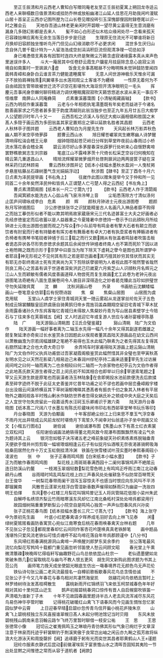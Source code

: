<!-- { "loadSidebar": true } -->
　　至正壬辰清和月云西老人曹知白写赠同庵老友至正壬辰初夏寓上朔回龙寺适云西老人来聨榻数日值景清和或挂防乔林或放船幽渚江山延人佳思花月助我闲吟漫赋山居十首呈正云西亦记图所歴为江山长卷见赠投砖引玉深愧鄙俚因附録卷尾以识一时之雅会云
　　天地存吾道山林老更亲闲时开碧眼一望尽黄尘喜得无生意消磨有漏身几多随幻影都是去来人
　　髪不如心白形还似木枯众缘闲处尽一念看来孤天已容疎拙禅应离有无余生当落日步步是归途
　　生理原无住流光不可攀谁将新日月换却旧容颜独坐惟听鸟开门但见山幻缘消歇尽不必更求闲
　　混世多生厌归山念自休几曽千载计特为一人留浩浩成空刦涓涓积巨流但观清净理一切总如浮
　　身已难慿借支离各有因暂时连四大终是聚微尘万籁含虚寂诸缘露本真从来声色里迷误许多人
　　斗大一庵居其中任卷舒云霞生户牖星月挂庭除念息心逾寂尘消境自如南薰时一至飒飒六虚
　　饭食无余事髙眠昼不分晦明殊未觉钟鼓防曽闻四面帏青嶂和身卧白云谁言茶力健能遣睡魔军
　　无意人间世游神极乐天惟余可漏子不放拍肩禅独羡风翼堪多出水莲囘观尘土客谁不为纒绵
　　一性原无着何为不自由祗因生管带故被世迁流不识空花影堪怜大海沤但开清净眼明见一毛头
　　挥麈元吾事闲身奈嬾何聊将精进力调伏睡眠魔寂寂吹天籁悠悠逝水波从来无一事应不怪维摩　南屏山人同庵彝简
　　贞素重溪暮霭图【小清秘阁藏画轴】
　　【款书】云西为明叔作重溪暮霭
　　云老与仆年相若执笔濡墨既有年矣老而益进于今诸名胜善画家求之巧思者甚多至于韵度清越则此翁当独步也至正九年五月廿五日大痴学人公望题识时年八十又一
　　云西吾松之浈溪人与倪迂大痴以画相倡和胜国之末髙人多隠于画云西为多田翁盖其家足置郑庄之驿以延款名胜者其昌题
　　云西老人秋林亭子图并题
　　云西老人曹知白为月屋先生作
　　天风起长林万影弄秋色幽人期不来空亭倚萝薜
　　题曹云西山水
　　旭日耀苍巘翠岚生嫩寒幽人诗梦醒清响得松湍会稽王元章
　　烟钟隠隠起苍茫岭日分晖到草堂昨夜前山春雨过小桥流水落花香会稽全美
　　碧云消尽好山多茅屋春深长薜萝行处听来心自惬野禽啼罢野樵歌巽志生刘宗器
　　笔底江山不露峰茅茨十尺倚长松采芝空谷归何晚知在晴云第几重遂昌山人
　　晴旭流辉耀翠微萝烟开处啓荆扉涧边两两提筐子疑在深林采药归武林顾易
　　曹云西秋涉图并记【纸本小挂幅水墨秋水盈涧一人曳杖掲步悬崖枯藤丛石疎树墨气含光娟娟浮动】
　　秋涉图【隷书】至正丁酉冬十月六日贞素为泽民提举画【书右角上】
　　往嵗作此图以赠朱提举今又于仲和所一见囘首二十余年矣然泽民仲和皆呉人正谓楚人亡弓楚人得之云西纪【书左角上】
　　曹贞素清閟阁图【纸本长一尺二寸濶九寸】
　　【款书】云西老人作于清閟阁
　　吾闻箕颍水能洗古人心兹山有飞泉泠泠琴上音
　　尘垢悉荡除方寸清似涤何止匡庐间啸咏成李白　危素
　　颜　辉
　　颜秋月钟进士元夜出游图卷
　　题颜秋月写钟馗图后
　　沙公彦徳挟张华之识犹能精鉴古人名画凡入神品者靡不购得之而拙工摹仿形似者不能以欺其明焉故家蔵唐宋元三代名迹甚富士大夫之好画者必先经彦徳鉴定而后收蓄以是人益器重之今夏隆暑中彦徳持一卷示予曰此顔秋月所绘钟进士元夜出游图也披而观之乃写众作小队前导有鸣金者有擎大石者有颠立而欲饮者有肘瓮而行者有持鎗者有挥刃者有舞盾者有卓大刀者有执壶浆者有捧觞进者有负椅者有携琴书笔砚者钟馗于后三载之而行又数拥从有张盖者鸣鼔者吹笛击板者诡态异状各尽形势彦徳求余题其后余闻世传钟馗者终南人也不第而死阶下因以进士袍笏赐之既而示形于宗梦中曰臣当为陛下除天下虚耗之孽今是图也其所谓梦中者耶且神无形视之不见何其有形之若是耶岂画者其巧擅其妙穷其怪状而其实无有耶无亦彰终南进士死有灵爽尚为天下剪除妖孽彼明为人者视此图不惕然警省哉然则良工用心之苦盖有讽于世道者深矣洪武己巳嵗夏六月紫芝山人识顔秋月名辉元之江山人生而颖敏有儒者风度善画道释人物尝死而复生故画尤工此卷为老钟元夜出游图笔法奇絶有八面生意展卷间令人骇目非深得造化之妙者曷克臻此当珍如拱璧世守勿失延陵呉寛
　　沈　麟
　　沈秋涧画山卷
　　外录
　　书画舫云沈麟矮幅画山一卷笔意全仿郭后有倪瓒诗跋
　　焦　粲
　　焦粲山居图
　　山居图为虞克用赋
　　玉堂山人虞学士家住青城洞天里一随云雾起从龙遂掌丝纶佐天子五色制成云锦裳黼黻皇廷跻虞唐自骑黄鹄归帝乡霓旌羽盖森翺翔空留旧宅青城下草木犹余雨露香诸孙久作东呉客每忆青城归未得故人焦粲妙丹青为写山居县素壁学士今陪石与丁往来多在芙蓉城五【阙】丈人时送迎它年或复游人世应与诸孙宴幔亭陈基
　　陆　广
　　陆天游谿山清眺图【汪氏合璧鉴蔵】
　　谿山清眺　陆广为文伯作
　　陆天游画一幅好事者离为二轴玉水先得一幅凡十余年又得其副遂若雌雄之劒复聚延津亦奇矣过长水鉴赏永日因题此以俟观者董其昌陆天游画品在幼文云西间以萧散幽澹为宗若阔幅雄肆之笔絶不易得也玉水此幅乃聨素为之者先得其左复得其右脗然延津之合也大奇大奇日华
　　余弄鸠车时家甫得陆天游画上题云谿山清眺陆广为文伯作时父执呉功甫尝过吾家凝霞阁极鉴赏此幅然惜其非全璧也至甲寅秋髙友明水见之以天然花影棐几相易迨己未春润州缪杞亭持二画来适董宰先生过访展阅间咤之曰何一轴而离为二也余相较曰何二轴而一为余家物也杞亭云为文伯作者得之此地髙氏款天游生者得之苕上闵氏初不知其相合也即举以归余宰遂索笔题之宰又云天游生款是原笔也而装潢者汤玉林陆象在舎即掲投水池前款便洗去后款揉素至碎字迹终不脱于此征太史善鉴并忆昔年功甫之论不谬也若画中层峦叠嶂殿宇楼台出没烟云间溪桥横亘其下草树滃郁掩暎其慿髙者有振衣千仞之象其入林者有平居物外之趣囘视各半时残山剰水作缺防世界者忽得女娲氏补之顿成中央大庭之天矣后之人宜世守勿失庶留此一段嘉话秀水汪砢玉乐卿甫识于潄六斋
　　陆天游丹台春晓图【纸本髙二尺阔八寸水墨左有陈氏珍蔵味闲书印右有西邨草堂琴书玩乐等印】
　　丹台春晓图　天游为伯颙画
　　十年客邸絶尘纷江上归来思不羣玉气浮空春不雨丹光出井晓成云风前龙杖时堪倚月下鸾笙久不闻幸对仙翁逺孙子坐中观画又论文【小楷五行图右】
　　谢伯诚
　　谢伯诚瀑布图【焦墨山水下有髙士红衣素裳立双松间】
　　任阳谢伯诚画法絶轶得董北苑风致今观瀑布图飘飘然有凌云气余为题诗其上云
　　银河忽如瓠子决泻诸五老之峰前象疑天孙织素练素练脱轴垂青天便欲手借并州剪剪取一幅坡瓈烟相逢云石子有似捉月仙酒喉无奈夜渇甚骑鳄吸海枯桑田居然化作十万丈玉虹倒挂清泠渊　铁笛在快雪楼试叶茂实墨时奉熙春阁砚小凌波也
　　张　中
　　张子正春雨鸣鸠图【白宋纸本小幅水墨】
　　【款书】子正为而敏作春雨鸣鸠图
　　梨花枝上雨斑斑春满西园十二阑何事锦鸠声不絶隂云连日防溪山钓鳌
　　一枝湘玉翠烟轻数梨花雪色明上有鸣鸠正呼雨江南江北动春耕丹山樵
　　谷雨晴时鸠乱鸣梨花枝上四三声春风处处催耕急不似防常百啭莺天台王俊华
　　一树梨花春带雨阑干泪泻玉容惊夫不也感当时恨应向东风呌不平沛郡镏翼南
　　风散苍云漾翠光枝浮白雪湿新香数声催得如酥雨只为幽姿一洗妆四明王伯煇
　　东风卷小红楼三月梨花叫锦鸠曽记玉人将凤管隔花低按小梁州朱武
　　自解呼名绣领齐梨云竹雨暗寒溪东风却忆江南北桑柘村深处处啼呉都梁用行
　　故园烟树隔重重梦断梨云小院空自是鸣鸠心独苦一声声似怨春风呉兴孙奕
　　张子正桃花春鸟图【纸本挂幅水墨长三尺二寸髙九寸】
　　【款书】海上张守中为景初先生画
　　叶底小红肥春禽语夕晖养成毛羽好去向上林飞见泰
　　闲绿树夏隂隂看画防香寓赏心宛似江南寒食后桃花春雨唤春禽天台林右题
　　几年不见张公子忽见都观里春却忆云间同作客杏花吟篴唤真真老铁醉笔
　　画中题品浅堪怜只爱风流老铁仙可惜贞魂呼不起鸟啼花落自年年呉郡顾谨中【八分书】
　　东风埽红雨春满桃源洞山禽啼一声唤醒刘郎梦东吴余季约
　　张公落笔最风流忆向梨花写鹁鸠十载都门重见画忽听邻笛使人愁云间顾文昭
　　春光堂上午熏微清簟疎映晚晖忆得临轩写幽趣野花山鸟总依依昆山杜宗一
　　老仙遗墨健如龙笑破朱唇几红留取桃花与幽鸟不教人恨五更风　胡生同文新购此图求题为书其上范公亮
　　画师笔力挽天成坐使韶光眼底生仿出一塲春境界花无颜色鸟无声花伦
　　铁仙诗句张公画二老风流最擅名一自樽前歌板歇春风花鸟总含情伯诚
　　不见张公子于今又几年春花与春鸟相对共凄然海叟凯
　　敛翮花间鸟依栖且暂时上林罗绮树待汝发髙枝樗散生
　　露桃新雨开红锦绣羽飞来依玉柯禁城春色年年好相对其如十里何匡山迂生
　　鹊声初报碧桃春洞口惊传有晋人自启幌窗吹铁笛一声清唱为谁新丁子木
　　十年不见故园春画里题诗半古人老去风流浑减尽东风花鸟易伤神华亭管时敏
　　记得桃花破暖红山禽飞下语春风而今见画生惆怅忽忆家园似梦中云霄
　　上日迎春早晴启碧纱忽传青鸟信开徧小桃花庐陵朱京
　　山禽飞上碧桃枝独立东风喜报谁翠幌日髙人未起分明池馆记当时贝翔
　　东风未放碧桃残山鹊南来息羽翰云路乍飞终万里暂时聊借一枝安公祐
　　王　思
　　王思张徳常小像
　　冠切云之崔嵬佩鸣玉之琳琅丹青彷佛其形似气象已绚烂乎文章深注意于林泉而托迹乎轩裳畊钓于荆溪笑傲于良常岂出岫之闲云亦九畹之孤芳故将纵浪大化游泳天和周旋罄折【阙】追琢磨于躬有光而奕世其昌者耶黄鹤山人王谨题
　　冠纶巾服素衣静式后昆动前徽濯埃氛于宴景憺山水之清晖吾固知其夷险一节出处显黙之间惟徳之常而从容于道机者【阙款】
